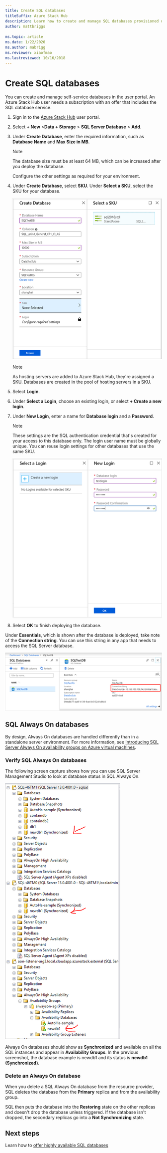 ```yaml
---
title: Create SQL databases
titleSuffix: Azure Stack Hub
description: Learn how to create and manage SQL databases provisioned using the SQL resource provider adapter.
author: mattbriggs

ms.topic: article
ms.date: 1/22/2020
ms.author: mabrigg
ms.reviewer: xiaofmao
ms.lastreviewed: 10/16/2018
---
```


# Create SQL databases

You can create and manage self-service databases in the user portal. An Azure Stack Hub user needs a subscription with an offer that includes the SQL database service.

1. Sign in to the [Azure Stack Hub](azure-stack-overview.md) user portal.

2. Select **+ New** &gt;**Data + Storage** &gt; **SQL Server Database** &gt; **Add**.

3. Under **Create Database**, enter the required information, such as **Database Name** and **Max Size in MB**.

   >[!NOTE]
   >The database size must be at least 64 MB, which can be increased after you deploy the database.

   Configure the other settings as required for your environment.

4. Under **Create Database**, select **SKU**. Under **Select a SKU**, select the SKU for your database.

   ![Create Database in Azure Stack Hub user portal.](./media/azure-stack-sql-rp-deploy/newsqldba.png)

   >[!NOTE]
   >As hosting servers are added to Azure Stack Hub, they're assigned a SKU. Databases are created in the pool of hosting servers in a SKU.

5. Select **Login**.

6. Under **Select a Login**, choose an existing login, or select **+ Create a new login**.

7. Under **New Login**, enter a name for **Database login** and a **Password**.

   >[!NOTE]
   >These settings are the SQL authentication credential that's created for your access to this database only. The login user name must be globally unique. You can reuse login settings for other databases that use the same SKU.

   ![Create a new database login in Azure Stack Hub user portal](./media/azure-stack-sql-rp-deploy/create-new-login-a.png)

8. Select **OK** to finish deploying the database.

Under **Essentials**, which is shown after the database is deployed, take note of the **Connection string**. You can use this string in any app that needs to access the SQL Server database.

![Retrieve the connection string for the SQL Server database](./media/azure-stack-sql-rp-deploy/sql-db-settings-a.png)

## SQL Always On databases

By design, Always On databases are handled differently than in a standalone server environment. For more information, see [Introducing SQL Server Always On availability groups on Azure virtual machines](https://docs.microsoft.com/azure/virtual-machines/windows/sql/virtual-machines-windows-portal-sql-availability-group-overview).

### Verify SQL Always On databases

The following screen capture shows how you can use SQL Server Management Studio to look at database status in SQL Always On.

![AlwaysOn database status in SQL Server Management Studio](./media/azure-stack-sql-rp-deploy/verifyalwayson.png)

Always On databases should show as **Synchronized** and available on all the SQL instances and appear in **Availability Groups**. In the previous screenshot, the database example is newdb1 and its status is **newdb1 (Synchronized)**.

### Delete an Always On database

When you delete a SQL Always On database from the resource provider, SQL deletes the database from the **Primary** replica and from the availability group.

SQL then puts the database into the **Restoring** state on the other replicas and doesn't drop the database unless triggered. If the database isn't dropped, the secondary replicas go into a **Not Synchronizing** state.

## Next steps

Learn how to [offer highly available SQL databases](azure-stack-tutorial-sql.md)
